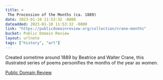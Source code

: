 ```yaml
---
title: > 
 The Procession of the Months (ca. 1889)
date: 2023-01-10 11:53:32 -0800
dateadded: 2023-01-10 11:53:32 -0800
link: "https://publicdomainreview.org/collection/crane-months"
bucket: Public Domain Review
layout: urlnote
tags: ["history", "art"]
--- 
```

Created sometime around 1889 by Beatrice and Walter Crane, this illustrated series of poems personifies the months of the year as women. 
 <!-- end excerpt --> 
<div class='bucket'><a class='internal-link' href='/buckets/public-domain-review'>Public Domain Review</a></div> 
